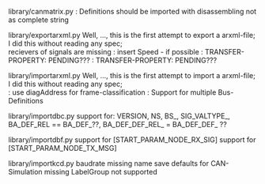 
library/canmatrix.py
: Definitions should be imported with disassembling not as complete string

library/exportarxml.py
 Well, ..., this is the first attempt to export a arxml-file; I did this without reading any spec;  
 recievers of signals are missing
: insert Speed - if possible 
			: TRANSFER-PROPERTY: PENDING???
			: TRANSFER-PROPERTY: PENDING???

library/importarxml.py
 Well, ..., this is the first attempt to import a arxml-file; I did this without reading any spec;  
	: use diagAddress for frame-classification
: Support for multiple Bus-Definitions
					

library/importdbc.py
 support for: VERSION, NS, BS_, SIG_VALTYPE_, BA_DEF_REL == BA_DEF_??, BA_DEF_DEF_REL_ = BA_DEF_DEF_  ??


library/importdbf.py
 support for [START_PARAM_NODE_RX_SIG]
 support for [START_PARAM_NODE_TX_MSG]


library/importkcd.py
 baudrate missing
 name save
 defaults for CAN-Simulation missing
 LabelGroup not supported
